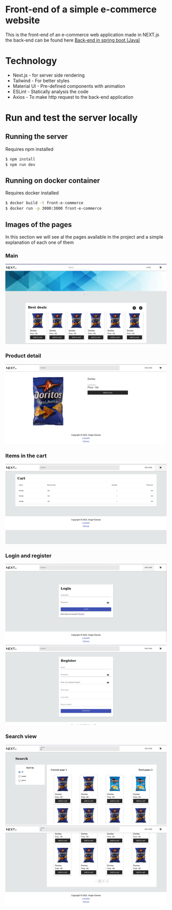 # Front-end of a simple e-commerce website

This is the front-end of an e-commerce web application made in NEXT.js the back-end can be found here [Back-end in spring boot (Java)](https://github.com/AngelVzla99/backend-e-commerce-spring)

# Technology

- Next.js - for server side rendering
- Tailwind - For better styles
- Material UI - Pre-defined components with animation
- ESLint - Statically analysis the code
- Axios - To make http request to the back-end application

# Run and test the server locally

## Running the server

Requires npm installed

```sh
$ npm install
$ npm run dev
```

## Running on docker container

Requires docker installed

```sh
$ docker build -t front-e-commerce
$ docker run -p 3000:3000 front-e-commerce
```

## Images of the pages

In this section we will see al the pages available in the project and a simple explanation of each one of them

### Main

![Main image](./public/screenshots/main.png)

### Product detail

![Product detail image](./public/screenshots/productDetail.png)

### Items in the cart

![Cart](./public/screenshots/cart.png)

### Login and register

![plot](./public/screenshots/login.png)
![plot](./public/screenshots/register.png)

### Search view

![plot](./public/screenshots/search.png)
![plot](./public/screenshots/search2.png)

